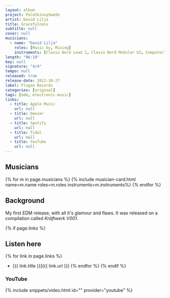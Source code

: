 ```yaml
---
layout: album
project: PaleSkinnySwede
artist: David Lilja
title: Gracefulness
subtitle: null
cover: null
musicians:
  - name: "David Lilja"
    roles: [Music by, Mixing]
    instruments: [Clavia Nord Lead 2, Clavia Nord Modular G2, Computer]
length: "06:19"
key: null
signature: "4/4"
tempo: null
released: true
release-date: 2012-10-27
label: Flugan Records
categories: [original]
tags: [edm, electronic-music]
links:
  - title: Apple Music
    url: null
  - title: Deezer
    url: null
  - title: Spotify
    url: null
  - title: Tidal
    url: null
  - title: YouTube
    url: null
---
```


## Musicians
{% for m in page.musicians %}
  {% include musician-card.html name=m.name roles=m.roles instruments=m.instruments%}
{% endfor %}

## Background
My first EDM release, with all it's glamour and flaws. It was released on a compilation called *Kräftwerk V001*.

{% if page.links %}
## Listen here
{% for link in page.links %}
- [{{ link.title }}]({{ link.url }})
{% endfor %}
{% endif %}

### YouTube
{% include snippets/video.html id="" provider="youtube" %}
